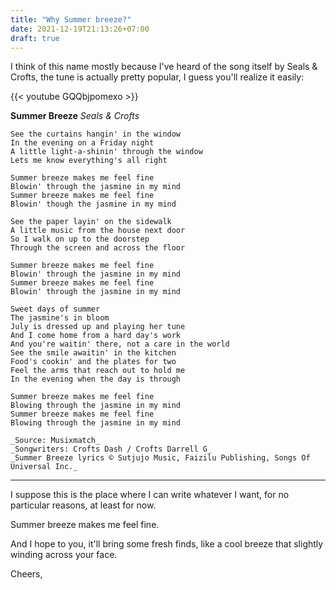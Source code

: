 ```yaml
---
title: "Why Summer breeze?"
date: 2021-12-19T21:13:26+07:00
draft: true
---
```


I think of this name mostly because I've heard of the song itself by Seals & Crofts, the tune is actually pretty popular, I guess you'll realize it easily:

{{< youtube GQQbjpomexo >}}

**Summer Breeze**
_Seals & Crofts_
```
See the curtains hangin' in the window
In the evening on a Friday night
A little light-a-shinin' through the window
Lets me know everything's all right

Summer breeze makes me feel fine
Blowin' through the jasmine in my mind
Summer breeze makes me feel fine
Blowin' though the jasmine in my mind

See the paper layin' on the sidewalk
A little music from the house next door
So I walk on up to the doorstep
Through the screen and across the floor

Summer breeze makes me feel fine
Blowin' through the jasmine in my mind
Summer breeze makes me feel fine
Blowin' through the jasmine in my mind

Sweet days of summer
The jasmine's in bloom
July is dressed up and playing her tune
And I come home from a hard day's work
And you're waitin' there, not a care in the world
See the smile awaitin' in the kitchen
Food's cookin' and the plates for two
Feel the arms that reach out to hold me
In the evening when the day is through

Summer breeze makes me feel fine
Blowing through the jasmine in my mind
Summer breeze makes me feel fine
Blowing through the jasmine in my mind

_Source: Musixmatch_
_Songwriters: Crofts Dash / Crofts Darrell G_
_Summer Breeze lyrics © Sutjujo Music, Faizilu Publishing, Songs Of Universal Inc._
```
---

I suppose this is the place where I can write whatever I want, for no particular reasons, at least for now.

Summer breeze makes me feel fine.

And I hope to you, it'll bring some fresh finds, like a cool breeze that slightly winding across your face. 

Cheers,